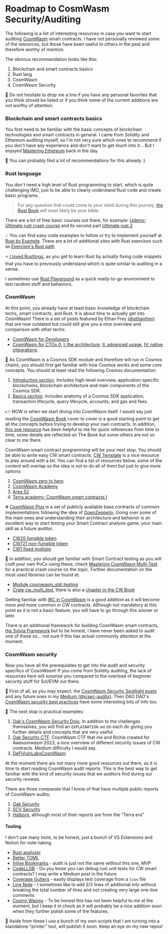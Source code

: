 # Roadmap to CosmWasm Security/Auditing

The following is a list of interesting resources in case you want to start auditing [CosmWasm](https://cosmwasm.com/) smart contracts. I have not personally reviewed some of the resources, but those have been useful to others in the past and therefore worthy of mention. 

 The obvious recommendation looks like this:
 1. Blockchain and smart contracts basics
 2. Rust lang
 3. CosmWasm
 4. CosmWasm Security


:wave: Do not hesitate to drop me a line if you have any personal favorites that you think should be listed or if you think some of the current additions are not worthy of attention


### Blockchain and smart contracts basics

You first need to be familiar with the basic concepts of blockchain technologies and smart contracts in general. I came from Solidity and Ethereum auditing myself, so I'm not very sure which ones to recommend if you don't have any experience and don't want to get much into it… But I enjoyed [Mastering Ethereum](https://github.com/ethereumbook/ethereumbook) back in the day. 

:information_desk_person: You can probably find a lot of recommendations for this already :)


### Rust language

You don´t need a high level of Rust programming to start, which is quite challenging IMO, just to be able to clearly understand Rust code and create basic programs. 
> For any question that could come to your mind during this journey, [the Rust Book](https://doc.rust-lang.org/stable/book/) will most likely be your bible.

There are a lot of free basic courses out there, for example: [Udemy: Ultimate rust crash course](https://www.udemy.com/course/ultimate-rust-crash-course/) and its second part [Ultimate rust 2](https://www.udemy.com/course/ultimate-rust-2/)
 
:bulb: You can find easy code examples to follow or try to implement yourself at [Rust by Example](https://doc.rust-lang.org/rust-by-example/). There are a lot of additional sites with Rust exercises such as [Exercism's Rust path](https://exercism.org/tracks/rust)

:star: [I loved Rustlings](https://github.com/rust-lang/rustlings), as you get to learn Rust by actually fixing code snippets that you have to previously understand which is quite similar to auditing in a sense. 


I sometimes use [Rust Playground](https://play.rust-lang.org/) as a quick ready-to-go environment to test random stuff and behaviors.
   

### CosmWasm

At this point, you already have at least basic knowledge of blockchain techs, smart contracts, and Rust. It is about time to actually get into CosmWasm! There is a set of posts featured by Ethan Frey [(@ethanfrey)](https://github.com/ethanfrey) that are now outdated but could still give you a nice overview and comparison with other techs:
- [CosmWasm for Developers](https://blog.cosmos.network/cosmwasm-for-developers-7640ee38430f)
- [CosmWasm for CTOs 0](https://medium.com/cosmwasm/cosmwasm-for-ctos-f1ffa19cccb8), [I: the architecture](https://medium.com/cosmwasm/cosmwasm-for-ctos-i-the-architecture-59a3e52d9b9c), [II: advanced usage](https://medium.com/cosmwasm/cosmwasm-for-ctos-ii-advanced-usage-ee04ce95d1d0), [IV: native integrations](https://medium.com/cosmwasm/cosmwasm-for-ctos-iv-native-integrations-713140bf75fc)


:milky_way: As CosmWasm is a Cosmos SDK module and therefore will run in Cosmos chains, you should first get familiar with how Cosmos works and some core concepts. You should at least read the following Cosmos documentation:
1. [Introduction section](https://docs.cosmos.network/v0.47/intro/overview). Includes high-level overview, application-specific blockchains, blockchain architecture and main components of the Cosmos SDK.
2. [Basics section](https://docs.cosmos.network/v0.47/basics/app-anatomy). Includes anatomy of a Cosmos SDK application, transaction lifecycle, query lifecycle, accounts, and gas and fees.

:point_right: NOW is when we start diving into CosmWasm itself. I would say just reading the [CosmWasm Book](https://book.cosmwasm.com/) cover to cover is a good starting point to get all the concepts before trying to develop your own contracts. In addition, [this one resource](https://github.com/CosmWasm/cosmwasm/blob/main/SEMANTICS.md) has been helpful to me for quick references from time to time, some details are reflected on The Book but some others are not so clear to me there.

CosmWasm smart contract programming will be your next stop. You should be able to write easy CW smart contracts, [CW Template](https://github.com/CosmWasm/cw-template) is a nice resource to play around with a bit. You can find a list of resources below, some of the content will overlap so the idea is not to do all of them but just to give more options
1. [CosmWasm zero to hero](https://github.com/Callum-A/cosmwasm-zero-to-hero)
2. [CosmWasm Academy](https://cosmwasm.getlearnworlds.com/)
3. [Area 52](https://area-52.io/)
4. [Terra academy: CosmWasm smart contracts I](https://academy.terra.money/courses/cosmwasm-smart-contracts-i)

:heavy_plus_sign: [CosmWasm Plus](https://github.com/CosmWasm/cw-plus) is a set of publicly available base contracts of common implementations following the idea of [OpenZeppelin](https://github.com/OpenZeppelin/openzeppelin-contracts). Going over some of the main ones and understanding their architecture and behavior is an excellent way to start testing your Smart Contract analysis game, your main skill as a future auditor.
- [CW20 fungible token](https://github.com/CosmWasm/cw-plus/blob/main/packages/cw20/README.md)
- [CW721 non-fungible token](https://github.com/CosmWasm/cw-nfts/blob/main/packages/cw721/README.md)
- [CW1 fixed multisig](https://github.com/CosmWasm/cw-plus/tree/main/contracts/cw3-fixed-multisig)

:100: In addition, you should get familiar with Smart Contract testing as you will craft your own PoCs using these, check [Mastering CosmWasm Multi-Test](https://medium.com/obi-money/learn-cosmwasm-multi-test-easy-rust-smart-contract-apps-96818550ba3d) for a practical crash course on the topic. Further documentation on the most used libraries can be found at:
- [Module cosmwasm_std::testing](https://docs.rs/cosmwasm-std/latest/cosmwasm_std/testing/index.html)
- [Crate cw_multi_test](https://docs.rs/cw-multi-test/latest/cw_multi_test/), there is also a [chapter in the CW Book](https://book.cosmwasm.com/basics/multitest-intro.html)

Getting familiar with [IBC in CosmWasm](https://github.com/CosmWasm/cosmwasm/blob/main/IBC.md) is a good addition as it will become more and more common in CW contracts. Although not mandatory at this point as it is not a basic feature, you will have to go through this sooner or later.

There is an additional framework for building CosmWasm smart contracts, [the Sylvia Framework](https://medium.com/cosmwasm/the-sylvia-framework-release-b4ffbb74fe3d) but to be honest, I have never been asked to audit one of these so... not sure if this has actual community attention at the moment.


### CosmWasm security

Now you have all the prerequisites to get into the audit and security specifics of CosmWasm! If you come from Solidity auditing, the lack of resources here will surprise you compared to the overload of beginner security stuff for Sol/EVM out there.

:scroll: First of all, as you may expect, the [CosmWasm Security Spotlight posts](https://github.com/jcsec-security/cosmwasm-security-spotlight) and any future ones in my [Medium (@jcsec-audits)](https://medium.com/@jcsec-audits). Then DAO DAO's [CosmWasm security best practices](https://github.com/DA0-DA0/dao-contracts/wiki/CosmWasm-security-best-practices) have some interesting bits of info too.

:muscle: The next stop is practical examples:
1. [Oak's CosmWasm Security Dojo](https://github.com/oak-security/cosmwasm-security-dojo). In addition to the challenges themselves, you will find an `EXPLAINATION.md` on each dir giving you further details and concepts that are very useful.
2. [Oak Security CTF](https://github.com/oak-security/cosmwasm-ctf). CosmWasm CTF that me and Richie created for Awesomwasm 2023, a nice overview of different security issues of CW contracts. Medium difficulty I would say.
3. [DeFiVulnLabsCosmWasm](https://github.com/punishell/DeFiVulnLabsCosmWasm)


At the moment there are not many more good resources out there, so it is time to start reading CosmWasm audit reports. This is the best way to get familiar with the kind of security issues that we auditors find during our security reviews.

There are three companies that I know of that have multiple public reports of CosmWasm audits:
1. [Oak Security](https://github.com/oak-security/audit-reports)
2. [SCV Security](https://github.com/SCV-Security/PublicReports/tree/main/CW)
3. [Halborn](https://github.com/HalbornSecurity/PublicReports/tree/master/CosmWasm%20Smart%20Contract%20Audits), although most of their reports are from the "Terra era"


#### Tooling

I don't use many tools, to be honest, just a bunch of VS Extensions and Notion for note-taking.
- [Rust analyzer](https://marketplace.visualstudio.com/items?itemName=rust-lang.rust-analyzer)
- [Better TOML](https://marketplace.visualstudio.com/items?itemName=bungcip.better-toml)
- [Inline Bookmarks](https://marketplace.visualstudio.com/items?itemName=tintinweb.vscode-inline-bookmarks) - audit is just not the same without this one, MVP
- [CodeLLDB](https://marketplace.visualstudio.com/items?itemName=vadimcn.vscode-lldb) - Do you know you can debug rust unit tests for CW smart contracts? I may write a Medium post in the future
- [Coverage Gutters](https://marketplace.visualstudio.com/items?itemName=ryanluker.vscode-coverage-gutters) - easily displays test coverage from a `lcov` file
- [Line Note](https://marketplace.visualstudio.com/items?itemName=tkrkt.linenote) - I sometimes like to add 2/3 lines of additional info without breaking the total number of lines and not creating very large one-line comments
- [Cosmy Wasmy](https://marketplace.visualstudio.com/items?itemName=spoorthi.cosmy-wasmy) - To be honest this has not been helpful to me at the moment, but I keep it in check as it will probably be a nice addition soon when they further polish some of the features.

:round_pushpin: Aside from these I use a bunch of my own scripts that I am turning into a standalone "printer" tool, will publish it soon. Keep an eye on my new repos!
